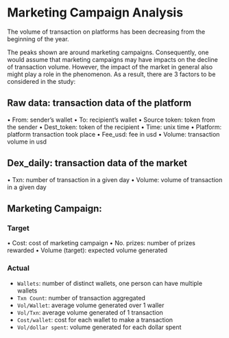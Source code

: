 # Marketing Campaign Analysis
The volume of transaction on platforms has been decreasing from the beginning of the year. 
 
The peaks shown are around marketing campaigns. Consequently, one would assume that marketing campaigns may have impacts on the decline of transaction volume. However, the impact of the market in general also might play a role in the phenomenon. As a result, there are 3 factors to be considered in the study:
 
## Raw data: transaction data of the platform
•	From: sender’s wallet
•	To: recipient’s wallet
•	Source token: token from the sender
•	Dest_token: token of the recipient
•	Time: unix time
•	Platform: platform transaction took place
•	Fee_usd: fee in usd
•	Volume: transaction volume in usd
## Dex_daily: transaction data of the market
•	Txn: number of transaction in a given day
•	Volume: volume of transaction in a given day
## Marketing Campaign:
### Target
•	Cost: cost of marketing campaign
•	No. prizes: number of prizes rewarded
•	Volume (target): expected volume generated
### Actual
<ul>
 <li><code>Wallets</code>: number of distinct wallets, one person can have multiple wallets</li>
 <li><code>Txn Count</code>: number of transaction aggregated</li>
 <li><code>Vol/Wallet</code>: average volume generated over 1 waller</li>
 <li><code>Vol/Txn</code>: average volume generated of 1 transaction</li>
 <li><code>Cost/wallet</code>: cost for each wallet to make a transaction</li>
 <li><code>Vol/dollar spent</code>: volume generated for each dollar spent</li>
</ul>
